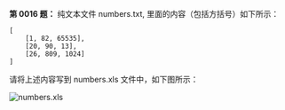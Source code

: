 **第 0016 题：** 纯文本文件 numbers.txt, 里面的内容（包括方括号）如下所示：

    [
        [1, 82, 65535],
        [20, 90, 13],
        [26, 809, 1024]
    ]

请将上述内容写到 numbers.xls 文件中，如下图所示：

![numbers.xls](http://i.imgur.com/iuz0Pbv.png)
